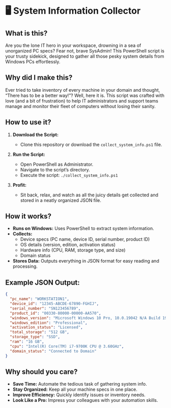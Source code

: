 # 🖥️ System Information Collector

## What is this?

Are you the lone IT hero in your workspace, drowning in a sea of unorganized PC specs? Fear not, brave SysAdmin! This PowerShell script is your trusty sidekick, designed to gather all those pesky system details from Windows PCs effortlessly.

## Why did I make this?

Ever tried to take inventory of every machine in your domain and thought, “There has to be a better way!”? Well, here it is. This script was crafted with love (and a bit of frustration) to help IT administrators and support teams manage and monitor their fleet of computers without losing their sanity.

## How to use it?

1. **Download the Script:**
   - Clone this repository or download the `collect_system_info.ps1` file.
   
2. **Run the Script:**
   - Open PowerShell as Administrator.
   - Navigate to the script’s directory.
   - Execute the script: `./collect_system_info.ps1`

3. **Profit:**
   - Sit back, relax, and watch as all the juicy details get collected and stored in a neatly organized JSON file.

## How it works?

- **Runs on Windows:** Uses PowerShell to extract system information.
- **Collects:**
  - Device specs (PC name, device ID, serial number, product ID)
  - OS details (version, edition, activation status)
  - Hardware info (CPU, RAM, storage type, and size)
  - Domain status
- **Stores Data:** Outputs everything in JSON format for easy reading and processing.

## Example JSON Output:

```json
{
  "pc_name": "WORKSTATION1",
  "device_id": "12345-ABCDE-67890-FGHIJ",
  "serial_number": "SN123456789",
  "product_id": "00330-80000-00000-AA570",
  "windows_version": "Microsoft Windows 10 Pro, 10.0.19042 N/A Build 19042",
  "windows_edition": "Professional",
  "activation_status": "Licensed",
  "total_storage": "512 GB",
  "storage_type": "SSD",
  "ram": "16 GB",
  "cpu": "Intel(R) Core(TM) i7-9700K CPU @ 3.60GHz",
  "domain_status": "Connected to Domain"
}
```
## Why should you care?
- **Save Time:** Automate the tedious task of gathering system info.
- **Stay Organized:** Keep all your machine specs in one place.
- **Improve Efficiency:** Quickly identify issues or inventory needs.
- **Look Like a Pro:** Impress your colleagues with your automation skills.
